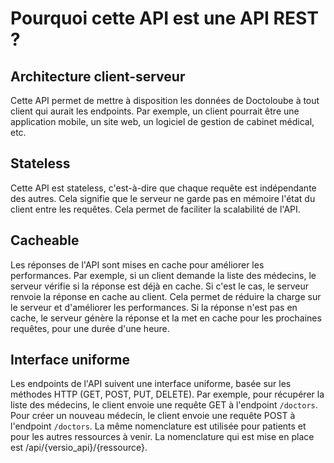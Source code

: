 # Pourquoi cette API est une API REST ?

## Architecture client-serveur
Cette API permet de mettre à disposition les données de Doctoloube à tout client qui aurait les endpoints. Par exemple, un client pourrait être une application mobile, un site web, un logiciel de gestion de cabinet médical, etc.

## Stateless
Cette API est stateless, c'est-à-dire que chaque requête est indépendante des autres. Cela signifie que le serveur ne garde pas en mémoire l'état du client entre les requêtes. Cela permet de faciliter la scalabilité de l'API.

## Cacheable
Les réponses de l'API sont mises en cache pour améliorer les performances. Par exemple, si un client demande la liste des médecins, le serveur vérifie si la réponse est déjà en cache. Si c'est le cas, le serveur renvoie la réponse en cache au client. Cela permet de réduire la charge sur le serveur et d'améliorer les performances. Si la réponse n'est pas en cache, le serveur génère la réponse et la met en cache pour les prochaines requêtes, pour une durée d'une heure.

## Interface uniforme
Les endpoints de l'API suivent une interface uniforme, basée sur les méthodes HTTP (GET, POST, PUT, DELETE). Par exemple, pour récupérer la liste des médecins, le client envoie une requête GET à l'endpoint `/doctors`. Pour créer un nouveau médecin, le client envoie une requête POST à l'endpoint `/doctors`. La même nomenclature est utilisée pour patients et pour les autres ressources à venir. La nomenclature qui est mise en place est /api/{versio_api}/{ressource}. 